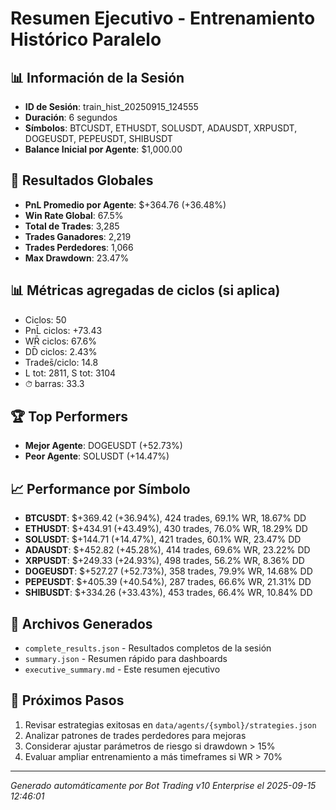 # Resumen Ejecutivo - Entrenamiento Histórico Paralelo

## 📊 Información de la Sesión
- **ID de Sesión**: train_hist_20250915_124555
- **Duración**: 6 segundos
- **Símbolos**: BTCUSDT, ETHUSDT, SOLUSDT, ADAUSDT, XRPUSDT, DOGEUSDT, PEPEUSDT, SHIBUSDT
- **Balance Inicial por Agente**: $1,000.00

## 🎯 Resultados Globales
- **PnL Promedio por Agente**: $+364.76 (+36.48%)
- **Win Rate Global**: 67.5%
- **Total de Trades**: 3,285
- **Trades Ganadores**: 2,219
- **Trades Perdedores**: 1,066
- **Max Drawdown**: 23.47%

## 📊 Métricas agregadas de ciclos (si aplica)
- Ciclos: 50
- PnL̄ ciclos: +73.43
- WR̄ ciclos: 67.6%
- DD̄ ciclos: 2.43%
- Trades̄/ciclo: 14.8
- L tot: 2811, S tot: 3104
- ⏱̄ barras: 33.3


## 🏆 Top Performers
- **Mejor Agente**: DOGEUSDT (+52.73%)
- **Peor Agente**: SOLUSDT (+14.47%)

## 📈 Performance por Símbolo
- **BTCUSDT**: $+369.42 (+36.94%), 424 trades, 69.1% WR, 18.67% DD
- **ETHUSDT**: $+434.91 (+43.49%), 430 trades, 76.0% WR, 18.29% DD
- **SOLUSDT**: $+144.71 (+14.47%), 421 trades, 60.1% WR, 23.47% DD
- **ADAUSDT**: $+452.82 (+45.28%), 414 trades, 69.6% WR, 23.22% DD
- **XRPUSDT**: $+249.33 (+24.93%), 498 trades, 56.2% WR, 8.36% DD
- **DOGEUSDT**: $+527.27 (+52.73%), 358 trades, 79.9% WR, 14.68% DD
- **PEPEUSDT**: $+405.39 (+40.54%), 287 trades, 66.6% WR, 21.31% DD
- **SHIBUSDT**: $+334.26 (+33.43%), 453 trades, 66.4% WR, 10.84% DD

## 📁 Archivos Generados
- `complete_results.json` - Resultados completos de la sesión
- `summary.json` - Resumen rápido para dashboards
- `executive_summary.md` - Este resumen ejecutivo

## 🎯 Próximos Pasos
1. Revisar estrategias exitosas en `data/agents/{symbol}/strategies.json`
2. Analizar patrones de trades perdedores para mejoras
3. Considerar ajustar parámetros de riesgo si drawdown > 15%
4. Evaluar ampliar entrenamiento a más timeframes si WR > 70%

---
*Generado automáticamente por Bot Trading v10 Enterprise el 2025-09-15 12:46:01*
